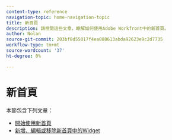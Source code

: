 ```yaml
---
content-type: reference
navigation-topic: home-navigation-topic
title: 新首頁
description: 請檢閱這些文章，瞭解如何使用Adobe Workfront中的新首頁。
author: Nolan
source-git-commit: 203bf8d55017f4ea088613abda92623e9c2d7735
workflow-type: tm+mt
source-wordcount: '37'
ht-degree: 0%

---
```



# 新首頁

本節包含下列文章：

* [開始使用新首頁](/help/quicksilver/workfront-basics/using-home/new-home/get-started-with-new-home.md)
* [新增、編輯或移除新首頁中的Widget](/help/quicksilver/workfront-basics/using-home/new-home/add-edit-remove-widgets-in-new-home.md)